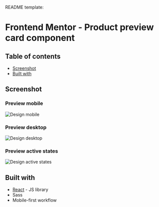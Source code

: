 README template:

# Frontend Mentor - Product preview card component

## Table of contents

- [Screenshot](#screenshot)
- [Built with](#built-with)

## Screenshot

### Preview mobile

![Design mobile]()

### Preview desktop

![Design desktop]()

### Preview active states

![Design active states]()

## Built with

- [React](https://reactjs.org/) - JS library
- Sass
- Mobile-first workflow
